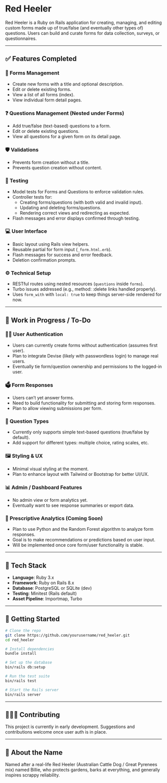 # Red Heeler

Red Heeler is a Ruby on Rails application for creating, managing, and editing custom forms made up 
of true/false (and eventually other types of) questions. Users can build and curate forms for data 
collection, surveys, or questionnaires.

---

## ✅ Features Completed

### 📂 Forms Management

- Create new forms with a title and optional description.
- Edit or delete existing forms.
- View a list of all forms (index).
- View individual form detail pages.

### ❓ Questions Management (Nested under Forms)

- Add true/false (text-based) questions to a form.
- Edit or delete existing questions.
- View all questions for a given form on its detail page.

### 🛡️ Validations

- Prevents form creation without a title.
- Prevents question creation without content.

### 🔪 Testing

- Model tests for Forms and Questions to enforce validation rules.
- Controller tests for:
  - Creating forms/questions (with both valid and invalid input).
  - Updating and deleting forms/questions.
  - Rendering correct views and redirecting as expected.
- Flash messages and error displays confirmed through testing.

### 💻 User Interface

- Basic layout using Rails view helpers.
- Reusable partial for form input (`_form.html.erb`).
- Flash messages for success and error feedback.
- Deletion confirmation prompts.

### ⚙️ Technical Setup

- RESTful routes using nested resources (`questions` inside `forms`).
- Turbo issues addressed (e.g., method: \:delete links handled properly).
- Uses `form_with` with `local: true` to keep things server-side rendered for now.

---

## 🚧 Work in Progress / To-Do

### 🧑‍💻 User Authentication

- Users can currently create forms without authentication (assumes first user).
- Plan to integrate Devise (likely with passwordless login) to manage real users.
- Eventually tie form/question ownership and permissions to the logged-in user.

### 🗳️ Form Responses

- Users can’t yet answer forms.
- Need to build functionality for submitting and storing form responses.
- Plan to allow viewing submissions per form.

### 🧠 Question Types

- Currently only supports simple text-based questions (true/false by default).
- Add support for different types: multiple choice, rating scales, etc.

### 🖼️ Styling & UX

- Minimal visual styling at the moment.
- Plan to enhance layout with Tailwind or Bootstrap for better UI/UX.

### 📊 Admin / Dashboard Features

- No admin view or form analytics yet.
- Eventually want to see response summaries or export data.

### 🤖 Prescriptive Analytics (Coming Soon)

- Plan to use Python and the Random Forest algorithm to analyze form responses.
- Goal is to make recommendations or predictions based on user input.
- Will be implemented once core form/user functionality is stable.

---

## 🧰 Tech Stack

- **Language**: Ruby 3.x
- **Framework**: Ruby on Rails 8.x
- **Database**: PostgreSQL or SQLite (dev)
- **Testing**: Minitest (Rails default)
- **Asset Pipeline**: Importmap, Turbo

---

## 🏃 Getting Started

```bash
# Clone the repo
git clone https://github.com/yourusername/red_heeler.git
cd red_heeler

# Install dependencies
bundle install

# Set up the database
bin/rails db:setup

# Run the test suite
bin/rails test

# Start the Rails server
bin/rails server
```

---

## 👨‍👧‍👦 Contributing

This project is currently in early development. Suggestions and contributions welcome once user auth
is in place.

---

## 🐶 About the Name

Named after a real-life Red Heeler (Australian Cattle Dog / Great Pyrenees mix) named Billie, who 
protects gardens, barks at everything, and generally inspires scrappy reliability.

